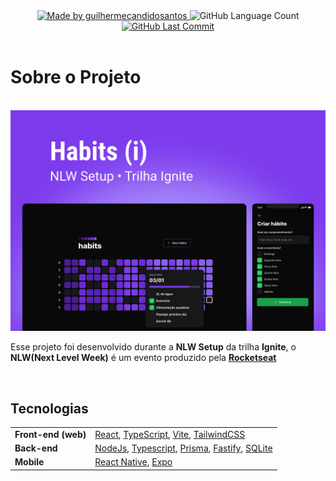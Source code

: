 <div align="center">
   <a href="https://github.com/guilhermecandidosantos">
      <img alt="Made by guilhermecandidosantos" src="https://img.shields.io/badge/made%20by-guilhermecandidosantos-green" />
   </a>
   <img alt="GitHub Language Count" src="https://img.shields.io/github/languages/count/guilhermecandidosantos/nlw-setup-ignite" />
   <a href="https://github.com/guilhermecandidosantos/nlw-setup-ignite/commits/main">
      <img alt="GitHub Last Commit" src="https://img.shields.io/github/last-commit/guilhermecandidosantos/nlw-setup-ignite">
   </a>
  
</div>
<br />

# Sobre o Projeto

<br />

<img src="./assets/habits.svg" alt="Learning NLW Setup" />

Esse projeto foi desenvolvido durante a **NLW Setup** da trilha **Ignite**, o **NLW(Next Level Week)** é um evento produzido pela **<a href="https://rocketseat.com.br" target="_blank">Rocketseat</a>**

<br />

## Tecnologias

<table>
  <tbody>
    <tr>
      <td style="font-weight: bold">Front-end (web)</td>
      <td>
        <a href="https://reactjs.org/" target="_blank" rel="noopener noreferrer">React</a>,
        <a href="https://www.typescriptlang.org/" target="_blank" rel="noopener noreferrer">TypeScript</a>,
        <a href="https://vitejs.dev/" target="_blank" rel="noopener noreferrer">Vite</a>,
        <a href="https://tailwindcss.com/" target="_blank" rel="noopener noreferrer">TailwindCSS</a>
      </td>
    </tr>
    <tr>
      <td style="font-weight: bold">Back-end</td>
      <td>
        <a href="https://nodejs.org/en/" target="_blank" rel="noopener noreferrer">NodeJs</a>,
        <a href="https://www.typescriptlang.org/" target="_blank" rel="noopener noreferrer">Typescript</a>,
        <a href="https://www.prisma.io/" target="_blank" rel="noopener noreferrer">Prisma</a>,
        <a href="https://www.fastify.io/" target="_blank" rel="noopener noreferrer">Fastify</a>,
        <a href="https://www.sqlite.org/index.html" target="_blank" rel="noopener noreferrer">SQLite</a>
      </td>
    </tr>
    <tr>
      <td style="font-weight: bold">Mobile</td>
      <td>
        <a href="https://reactnative.dev/" target="_blank" rel="noopener noreferrer">React Native</a>,
        <a href="https://expo.dev/" target="_blank" rel="noopener noreferrer">Expo</a>
      </td>
    </tr>
  </tbody>
</table>

